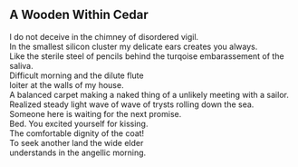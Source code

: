 A Wooden Within Cedar
---------------------
I do not deceive in the chimney of disordered vigil.  
In the smallest silicon cluster my delicate ears creates you always.  
Like the sterile steel of pencils behind the turqoise embarassement of the saliva.  
Difficult morning and the dilute flute  
loiter at the walls of my house.  
A balanced carpet making a naked thing of a unlikely meeting with a sailor. Realized steady light wave of wave of trysts rolling down the sea.  
Someone here is waiting for the next promise.  
Bed. You excited yourself for kissing.  
The comfortable dignity of the coat!  
To seek another land the wide elder  
understands in the angellic morning.  

